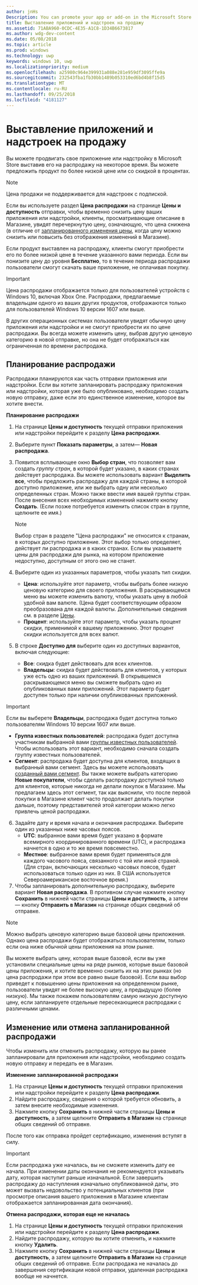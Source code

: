 ```yaml
---
author: jnHs
Description: You can promote your app or add-on in the Microsoft Store by putting it on sale for a limited time.
title: Выставление приложений и надстроек на продажу
ms.assetid: 71ABA960-0CDC-4E35-A1C8-1D34B6673817
ms.author: wdg-dev-content
ms.date: 05/08/2018
ms.topic: article
ms.prod: windows
ms.technology: uwp
keywords: windows 10, uwp
ms.localizationpriority: medium
ms.openlocfilehash: a25980c964e399931a088e281e959df3095ffe9a
ms.sourcegitcommit: 232543fba1fb30bb1489b053310ed6bd4b8f15d5
ms.translationtype: MT
ms.contentlocale: ru-RU
ms.lasthandoff: 09/25/2018
ms.locfileid: "4181127"
---
```

# <a name="put-apps-and-add-ons-on-sale"></a>Выставление приложений и надстроек на продажу

Вы можете продвигать свое приложение или надстройку в Microsoft Store выставив его на распродажу на некоторое время. Вы можете предложить продукт по более низкой цене или со скидкой в процентах.

> [!NOTE]
> Цена продажи не поддерживается для надстроек с подпиской.

Если вы используете раздел **Цена распродажи** на странице **Цены и доступность** отправки, чтобы временно снизить цену ваших приложения или надстройки, клиенты, просматривающие описание в Магазине, увидят перечеркнутую цену, означающую, что цена снижена (в отличие от [запланированного изменения цены](set-and-schedule-app-pricing.md#schedule-price-changes), когда цену можно снизить или повысить без отображения изменений в Магазине). 

Если продукт выставлен на распродажу, клиенты смогут приобрести его по более низкой цене в течение указанного вами периода. Если вы понизите цену до уровня **Бесплатно**, то в течение периода распродажи пользователи смогут скачать ваше приложение, не оплачивая покупку.

> [!IMPORTANT]
> Цена распродажи отображается только для пользователей устройств с Windows 10, включая Xbox One. Распродажи, предлагаемые владельцам одного из ваших других продуктов, отображаются только для пользователей Windows 10 версии 1607 или выше.
> 
> В других операционных системах пользователи увидят обычную цену приложения или надстройки и не смогут приобрести их по цене распродажи. Вы всегда можете изменить цену, выбрав другую ценовую категорию в новой отправке, но она не будет отображаться как ограниченная по времени распродажа.


## <a name="scheduling-a-sale"></a>Планирование распродажи

Распродажи планируются как часть отправки приложения или надстройки. Если вы хотите запланировать распродажу приложения или надстройки, которая уже было опубликовано, необходимо создать новую отправку, даже если это единственное изменение, которое вы хотите внести.

**Планирование распродажи**

1. На странице **Цены и доступность** текущей отправки приложения или надстройки перейдите к разделу **Цена распродажи**.
2. Выберите пункт **Показать параметры**, а затем— **Новая распродажа**.
3. Появится всплывающее окно **Выбор стран**, что позволяет вам создать *группу стран*, в которой будет указано, в каких странах действует распродажа. Вы можете использовать вариант **Выделить все**, чтобы предложить распродажу для каждой страны, в которой доступно приложение, или же выбрать одну или несколько определенных стран. Можно также ввести имя вашей группы стран. После внесения всех необходимых изменений нажмите кнопку **Создать**. (Если позже потребуется изменить список стран в группе, щелкните ее имя.)

   > [!NOTE]
   > Выбор стран в разделе "Цена распродажи" не относится к странам, в которых доступно приложение. Этот выбор только определяет, действует ли распродажа и в каких странах. Если вы указываете цены для распродажи для рынка, на котором приложение недоступно, доступным от этого оно не станет.
4. Выберите один из указанных параметров, чтобы указать тип скидки.
   - **Цена**: используйте этот параметр, чтобы выбрать более низкую ценовую категорию для своего приложения. В раскрывающемся меню вы можете изменить валюту, чтобы указать цену в любой удобной вам валюте. (Цена будет соответствующим образом преобразована для каждой валюты. Дополнительные сведения см. в разделе [Цены](set-app-pricing-and-availability.md).
   - **Процент**: используйте этот параметр, чтобы указать процент скидки, применимой к вашему приложению. Этот процент скидки используется для всех валют.
5. В строке **Доступно для** выберите один из доступных вариантов, включая следующие:
   - **Все**: скидка будет действовать для всех клиентов.
   - **Владельцы**: скидка будет действовать для клиентов, у которых уже есть одно из ваших приложений. В открывшемся раскрывающемся меню вы сможете выбрать одно из опубликованных вами приложений. Этот параметр будет доступен только при наличии опубликованных приложений.

  > [!IMPORTANT]
  > Если вы выберете **Владельцы**, распродажа будет доступна только пользователям Windows 10 версии 1607 или выше.

   - **Группа известных пользователей**: распродажа будет доступна участникам выбранной вами [группы известных пользователей](create-known-user-groups.md). Чтобы использовать этот вариант, необходимо сначала создать группу известных пользователей.
   - **Сегмент**: распродажа будет доступна для клиентов, входящих в выбранный вами сегмент. Здесь вы можете использовать [созданный вами сегмент](create-customer-segments.md). Вы также можете выбрать категорию **Новые покупатели**, чтобы сделать распродажу доступной только для клиентов, которые никогда не делали покупок в Магазине. Мы предлагаем здесь этот сегмент, так как выяснили, что после первой покупки в Магазине клиент часто продолжает делать покупки дальше, поэтому представителей этой категории можно легко привлечь ценой распродажи.
6. Задайте дату и время начала и окончания распродажи. Выберите один из указанных ниже часовых поясов.
   - **UTC**: выбранное вами время будет указано в формате всемирного координированного времени (UTC), и распродажа начнется в одно и то же время повсеместно.
   - **Местное**: выбранное вами время будет применяться для каждого часового пояса, связанного с той или иной страной. (Для стран, включающих несколько часовых поясов, будет использоваться только один из них. В США используется Североамериканское восточное время.)
7. Чтобы запланировать дополнительную распродажу, выберите вариант **Новая распродажа**. В противном случае нажмите кнопку **Сохранить** в нижней части страницы **Цены и доступность**, а затем— кнопку **Отправить в Магазин** на странице общих сведений об отправке.

> [!NOTE]
> Можно выбрать ценовую категорию выше базовой цены приложения. Однако цена распродажи будет отображаться пользователям, только если она ниже обычной цены приложения на этом рынке.
>
> Вы можете выбрать цену, которая выше базовой, если вы уже установили специальные цены на ряде рынков, которые выше базовой цены приложения, и хотите временно снизить их на этих рынках (но цена распродажи при этом все равно выше базовой). Если ваш выбор приведет к повышению цены приложения на определенном рынке, пользователи увидят не более высокую цену, а предыдущую (более низкую). Мы также покажем пользователям самую низкую доступную цену, если запланируете отдельные пересекающиеся распродажи с различными ценами.

## <a name="changing-or-canceling-a-scheduled-sale"></a>Изменение или отмена запланированной распродажи

Чтобы изменить или отменить распродажу, которую вы ранее запланировали для приложения или надстройки, необходимо создать новую отправку и передать ее в Магазин.

**Изменение запланированной распродажи**

1.  На странице **Цены и доступность** текущей отправки приложения или надстройки перейдите к разделу **Цена распродажи**.
2.  Найдите распродажу, сведения о которой требуется обновить, а затем внесите необходимые изменения.
3.  Нажмите кнопку **Сохранить** в нижней части страницы **Цены и доступность**, а затем щелкните **Отправить в Магазин** на странице общих сведений об отправке.

После того как отправка пройдет сертификацию, изменения вступят в силу.

> [!IMPORTANT]
> Если распродажа уже началась, вы не сможете изменить дату ее начала. При изменении даты окончания не рекомендуется указывать дату, которая наступит раньше изначальной. Если завершить распродажу до наступления изначально опубликованной даты, это может вызвать недовольство у потенциальных клиентов (при просмотре описания вашего приложения в Магазине клиентам отображается запланированная дата окончания).

 **Отмена распродажи, которая еще не началась**

1.  На странице **Цены и доступность** текущей отправки приложения или надстройки перейдите к разделу **Цена распродажи**.
2.  Найдите распродажу, которую вы хотите отменить, и нажмите кнопку **Удалить**.
3.  Нажмите кнопку **Сохранить** в нижней части страницы **Цены и доступность**, а затем щелкните **Отправить в Магазин** на странице общих сведений об отправке. Если распродажа не началась до завершения сертификации новой отправки, удаленная распродажа вообще не начнется.




